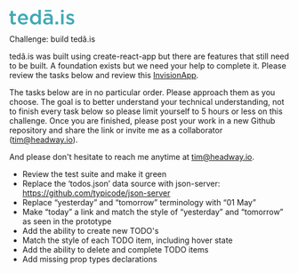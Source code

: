 ![tedâ.is](src/images/teda-is.png)

Challenge: build tedâ.is

tedâ.is was built using create-react-app but there are features that still need to be built. A foundation exists but we need your help to complete it. Please review the tasks below and review this [InvisionApp](https://projects.invisionapp.com/share/3ZBHFSYFD#/screens/231128068).

The tasks below are in no particular order. Please approach them as you choose. The goal is to better understand your technical understanding, not to finish every task below so please limit yourself to 5 hours or less on this challenge. Once you are finished, please post your work in a new Github repository and share the link or invite me as a collaborator (tim@headway.io).

And please don't hesitate to reach me anytime at tim@headway.io.

- Review the test suite and make it green
- Replace the ‘todos.json’ data source with json-server: https://github.com/typicode/json-server
- Replace “yesterday” and “tomorrow” terminology with “01 May”
- Make “today” a link and match the style of “yesterday” and “tomorrow” as seen in the prototype
- Add the ability to create new TODO's
- Match the style of each TODO item, including hover state
- Add the ability to delete and complete TODO items
- Add missing prop types declarations

